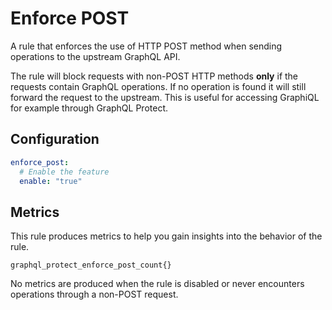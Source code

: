 # Enforce POST

A rule that enforces the use of HTTP POST method when sending operations to the upstream GraphQL API.

The rule will block requests with non-POST HTTP methods **only** if the requests contain GraphQL operations. If no operation is found it will still forward the request to the upstream. This is useful for accessing GraphiQL for example through GraphQL Protect.


<!-- TOC -->

## Configuration

```yaml
enforce_post:
  # Enable the feature
  enable: "true"
```

## Metrics

This rule produces metrics to help you gain insights into the behavior of the rule.

```
graphql_protect_enforce_post_count{}
```

No metrics are produced when the rule is disabled or never encounters operations through a non-POST request.